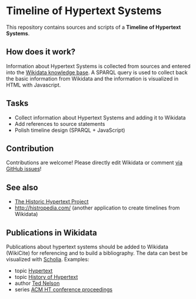 # Timeline of Hypertext Systems

This repository contains sources and scripts of a **Timeline of Hypertext Systems**.

## How does it work?

Information about Hypertext Systems is collected from sources and entered into the [Wikidata knowledge base](https://www.wikidata.org/). A SPARQL query is used to collect back the basic information from Wikidata and the information is visualized in HTML with Javascript.

## Tasks

* Collect information about Hypertext Systems and adding it to Wikidata
* Add references to source statements
* Polish timeline design (SPARQL + JavaScript)

## Contribution

Contributions are welcome! Please directly edit Wikidata or comment [via GitHub issues](https://github.com/nichtich/hypertext-timeline/issues)!

## See also

* [The Historic Hypertext Project](https://human.iisys.de/hist_HT/)
* http://histropedia.com/ (another application to create timelines from Wikidata)

## Publications in Wikidata

Publications about hypertext systems should be added to Wikidata (WikiCite) for referencing and to build a bibliography. The data can best be visualized with [Scholia]. Examples:

* topic [Hypertext](https://tools.wmflabs.org/scholia/topic/Q93241)
* topic [History of Hypertext](https://tools.wmflabs.org/scholia/topic/Q5867993)
* author [Ted Nelson](https://tools.wmflabs.org/scholia/author/Q62852)
* series [ACM HT conference proceedings](https://tools.wmflabs.org/scholia/series/Q27726666)

[Scholia]: https://www.wikidata.org/wiki/Wikidata:Scholia
[hypertext system]: https://www.wikidata.org/wiki/Q65966993
